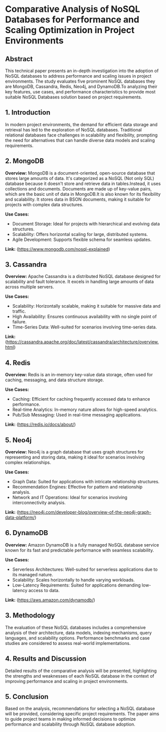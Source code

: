 # Comparative Analysis of NoSQL Databases for Performance and Scaling Optimization in Project Environments

## Abstract

This technical paper presents an in-depth investigation into the adoption of NoSQL databases to address performance and scaling issues in project environments. The study evaluates five prominent NoSQL databases they are MongoDB, Cassandra, Redis, Neo4j, and DynamoDB.To analyzing their key features, use cases, and performance characteristics to provide most suitable NoSQL Databases solution based on project requirements.

## 1. Introduction

In modern project environments, the demand for efficient data storage and retrieval has led to the exploration of NoSQL databases. Traditional relational databases face challenges in scalability and flexibility, prompting the need for alternatives that can handle diverse data models and scaling requirements.

## 2. MongoDB

**Overview:** MongoDB is a document-oriented, open-source database that stores large amounts of data. It's categorized as a NoSQL (Not only SQL) database because it doesn't store and retrieve data in tables.Instead, it uses collections and documents. Documents are made up of key-value pairs, which are the basic unit of data in MongoDB.It is also known for its flexibility and scalability. It stores data in BSON documents, making it suitable for projects with complex data structures.

**Use Cases:**

- Document Storage: Ideal for projects with hierarchical and evolving data structures.
- Scalability: Offers horizontal scaling for large, distributed systems.
- Agile Development: Supports flexible schema for seamless updates.

**Link:** (https://www.mongodb.com/nosql-explained)

## 3. Cassandra

**Overview:** Apache Cassandra is a distributed NoSQL database designed for scalability and fault tolerance. It excels in handling large amounts of data across multiple servers.

**Use Cases:**

- Scalability: Horizontally scalable, making it suitable for massive data and traffic.
- High Availability: Ensures continuous availability with no single point of failure.
- Time-Series Data: Well-suited for scenarios involving time-series data.

**Link:** (https://cassandra.apache.org/doc/latest/cassandra/architecture/overview.html)

## 4. Redis

**Overview:** Redis is an in-memory key-value data storage, often used for caching, messaging, and data structure storage.

**Use Cases:**

- Caching: Efficient for caching frequently accessed data to enhance performance.
- Real-time Analytics: In-memory nature allows for high-speed analytics.
- Pub/Sub Messaging: Used in real-time messaging applications.

**Link:** (https://redis.io/docs/about/)

## 5. Neo4j

**Overview:** Neo4j is a graph database that uses graph structures for representing and storing data, making it ideal for scenarios involving complex relationships.

**Use Cases:**

- Graph Data: Suited for applications with intricate relationship structures.
- Recommendation Engines: Effective for pattern and relationship analysis.
- Network and IT Operations: Ideal for scenarios involving interconnectivity analysis.

**Link:** (https://neo4j.com/developer-blog/overview-of-the-neo4j-graph-data-platform/)

## 6. DynamoDB

**Overview:** Amazon DynamoDB is a fully managed NoSQL database service known for its fast and predictable performance with seamless scalability.

**Use Cases:**

- Serverless Architectures: Well-suited for serverless applications due to its managed nature.
- Scalability: Scales horizontally to handle varying workloads.
- Low-Latency Requirements: Suited for applications demanding low-latency access to data.

**Link:** (https://aws.amazon.com/dynamodb/)

## 3. Methodology

The evaluation of these NoSQL databases includes a comprehensive analysis of their architecture, data models, indexing mechanisms, query languages, and scalability options. Performance benchmarks and case studies are considered to assess real-world implementations.

## 4. Results and Discussion

Detailed results of the comparative analysis will be presented, highlighting the strengths and weaknesses of each NoSQL database in the context of improving performance and scaling in project environments.

## 5. Conclusion

Based on the analysis, recommendations for selecting a NoSQL database will be provided, considering specific project requirements. The paper aims to guide project teams in making informed decisions to optimize performance and scalability through NoSQL database adoption.
